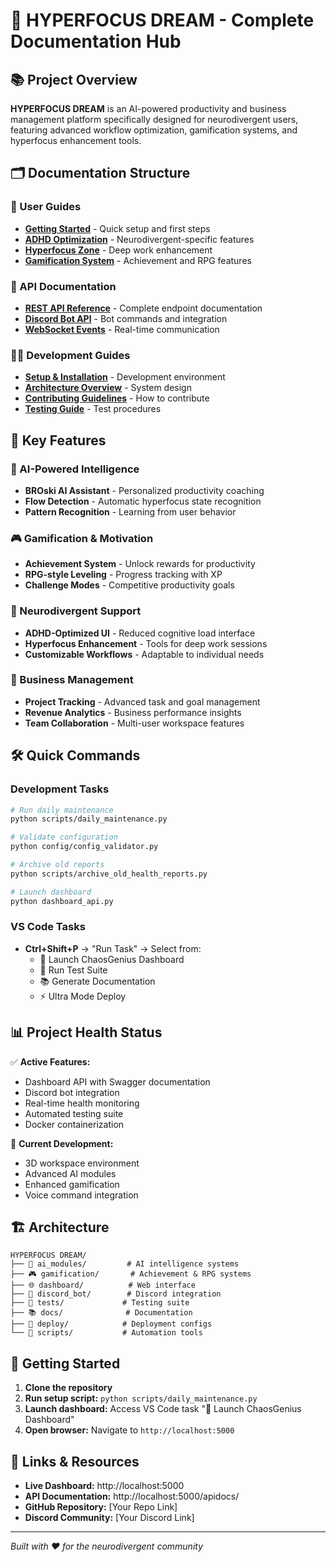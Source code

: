 # 🚀 HYPERFOCUS DREAM - Complete Documentation Hub

## 📚 Project Overview
**HYPERFOCUS DREAM** is an AI-powered productivity and business management platform specifically designed for neurodivergent users, featuring advanced workflow optimization, gamification systems, and hyperfocus enhancement tools.

## 🗂️ Documentation Structure

### 📖 User Guides
- **[Getting Started](./user-guides/getting-started.md)** - Quick setup and first steps
- **[ADHD Optimization](./user-guides/adhd-features.md)** - Neurodivergent-specific features
- **[Hyperfocus Zone](./user-guides/hyperfocus-zone.md)** - Deep work enhancement
- **[Gamification System](./user-guides/gamification.md)** - Achievement and RPG features

### 🔧 API Documentation
- **[REST API Reference](./api/rest-api.md)** - Complete endpoint documentation
- **[Discord Bot API](./api/discord-bot.md)** - Bot commands and integration
- **[WebSocket Events](./api/websocket.md)** - Real-time communication

### 👩‍💻 Development Guides
- **[Setup & Installation](./development/setup.md)** - Development environment
- **[Architecture Overview](./development/architecture.md)** - System design
- **[Contributing Guidelines](./development/contributing.md)** - How to contribute
- **[Testing Guide](./development/testing.md)** - Test procedures

## 🎯 Key Features

### 🧠 AI-Powered Intelligence
- **BROski AI Assistant** - Personalized productivity coaching
- **Flow Detection** - Automatic hyperfocus state recognition
- **Pattern Recognition** - Learning from user behavior

### 🎮 Gamification & Motivation
- **Achievement System** - Unlock rewards for productivity
- **RPG-style Leveling** - Progress tracking with XP
- **Challenge Modes** - Competitive productivity goals

### 🌟 Neurodivergent Support
- **ADHD-Optimized UI** - Reduced cognitive load interface
- **Hyperfocus Enhancement** - Tools for deep work sessions
- **Customizable Workflows** - Adaptable to individual needs

### 🚀 Business Management
- **Project Tracking** - Advanced task and goal management
- **Revenue Analytics** - Business performance insights
- **Team Collaboration** - Multi-user workspace features

## 🛠️ Quick Commands

### Development Tasks
```bash
# Run daily maintenance
python scripts/daily_maintenance.py

# Validate configuration
python config/config_validator.py

# Archive old reports
python scripts/archive_old_health_reports.py

# Launch dashboard
python dashboard_api.py
```

### VS Code Tasks
- **Ctrl+Shift+P** → "Run Task" → Select from:
  - 🚀 Launch ChaosGenius Dashboard
  - 🧪 Run Test Suite
  - 📚 Generate Documentation
  - ⚡ Ultra Mode Deploy

## 📊 Project Health Status

✅ **Active Features:**
- Dashboard API with Swagger documentation
- Discord bot integration
- Real-time health monitoring
- Automated testing suite
- Docker containerization

🔄 **Current Development:**
- 3D workspace environment
- Advanced AI modules
- Enhanced gamification
- Voice command integration

## 🏗️ Architecture

```
HYPERFOCUS DREAM/
├── 🧠 ai_modules/         # AI intelligence systems
├── 🎮 gamification/       # Achievement & RPG systems
├── 🌐 dashboard/          # Web interface
├── 🤖 discord_bot/        # Discord integration
├── 🧪 tests/             # Testing suite
├── 📚 docs/              # Documentation
├── 🚀 deploy/            # Deployment configs
└── 🔧 scripts/           # Automation tools
```

## 🎯 Getting Started

1. **Clone the repository**
2. **Run setup script:** `python scripts/daily_maintenance.py`
3. **Launch dashboard:** Access VS Code task "🚀 Launch ChaosGenius Dashboard"
4. **Open browser:** Navigate to `http://localhost:5000`

## 🔗 Links & Resources

- **Live Dashboard:** http://localhost:5000
- **API Documentation:** http://localhost:5000/apidocs/
- **GitHub Repository:** [Your Repo Link]
- **Discord Community:** [Your Discord Link]

---
*Built with ❤️ for the neurodivergent community*
